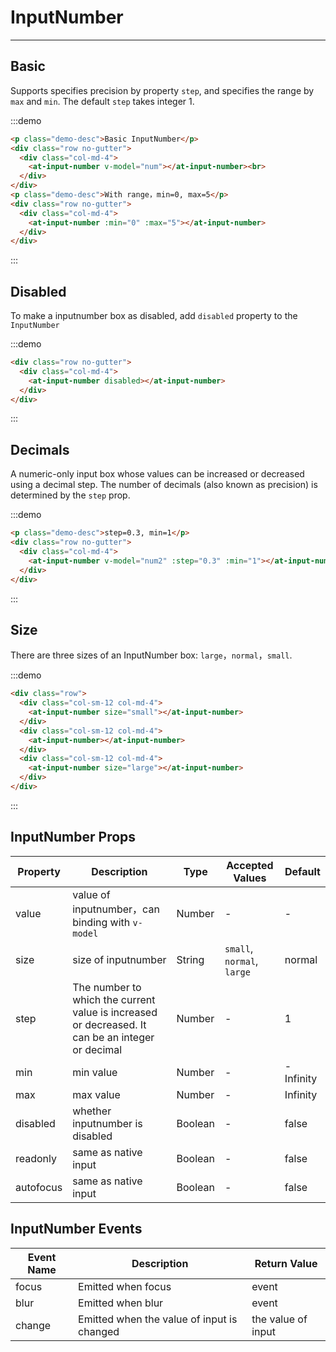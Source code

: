 
# InputNumber

----

## Basic

Supports specifies precision by property `step`, and specifies the range by `max` and `min`. The default `step` takes integer 1.

:::demo
```html
<p class="demo-desc">Basic InputNumber</p>
<div class="row no-gutter">
  <div class="col-md-4">
    <at-input-number v-model="num"></at-input-number><br>
  </div>
</div>
<p class="demo-desc">With range，min=0, max=5</p>
<div class="row no-gutter">
  <div class="col-md-4">
    <at-input-number :min="0" :max="5"></at-input-number>
  </div>
</div>
```
:::

## Disabled

To make a inputnumber box as disabled, add `disabled` property to the `InputNumber`

:::demo
```html
<div class="row no-gutter">
  <div class="col-md-4">
    <at-input-number disabled></at-input-number>
  </div>
</div>
```
:::

## Decimals

A numeric-only input box whose values can be increased or decreased using a decimal step. The number of decimals (also known as precision) is determined by the `step` prop.

:::demo
```html
<p class="demo-desc">step=0.3, min=1</p>
<div class="row no-gutter">
  <div class="col-md-4">
    <at-input-number v-model="num2" :step="0.3" :min="1"></at-input-number>
  </div>
</div>
```
:::

## Size

There are three sizes of an InputNumber box: `large`，`normal`，`small`.

:::demo
```html
<div class="row">
  <div class="col-sm-12 col-md-4">
    <at-input-number size="small"></at-input-number>
  </div>
  <div class="col-sm-12 col-md-4">
    <at-input-number></at-input-number>
  </div>
  <div class="col-sm-12 col-md-4">
    <at-input-number size="large"></at-input-number>
  </div>
</div>
```
:::

## InputNumber Props

| Property      | Description          | Type      | Accepted Values                           | Default  |
|---------- |-------------- |---------- |--------------------------------  |-------- |
| value | value of inputnumber，can binding with `v-model` | Number | - | - |
| size | size of inputnumber | String | `small`, `normal`, `large` | normal |
| step | The number to which the current value is increased or decreased. It can be an integer or decimal | Number | - | 1 |
| min | min value | Number | - | -Infinity |
| max | max value | Number | - | Infinity |
| disabled | whether inputnumber is disabled | Boolean | - | false |
| readonly | same as native input | Boolean | - | false |
| autofocus | same as native input | Boolean | - | false |

## InputNumber Events

| Event Name      | Description          | Return Value  |
|---------- |-------------- |---------- |
| focus | Emitted when focus | event |
| blur | Emitted when blur | event |
| change | Emitted when the value of input is changed | the value of input |

<script>
export default {
  data() {
    return {
      num: 2,
      num2: 1
    }
  }
}
</script>
